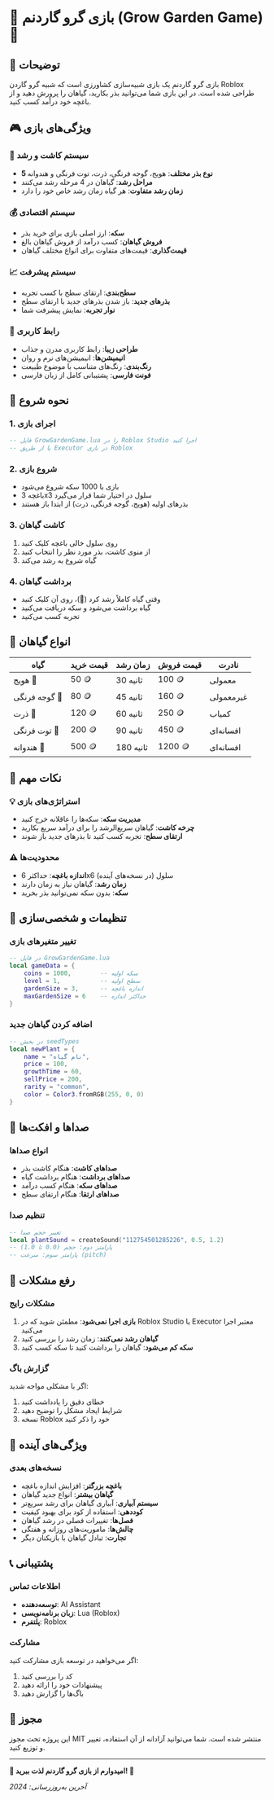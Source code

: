 # 🌱 بازی گرو گاردنم (Grow Garden Game) 🌱

## 📖 توضیحات
بازی گرو گاردنم یک بازی شبیه‌سازی کشاورزی است که شبیه گرو گاردن Roblox طراحی شده است. در این بازی شما می‌توانید بذر بکارید، گیاهان را پرورش دهید و از باغچه خود درآمد کسب کنید.

## 🎮 ویژگی‌های بازی

### 🌿 سیستم کاشت و رشد
- **5 نوع بذر مختلف**: هویج، گوجه فرنگی، ذرت، توت فرنگی و هندوانه
- **مراحل رشد**: گیاهان در 4 مرحله رشد می‌کنند
- **زمان رشد متفاوت**: هر گیاه زمان رشد خاص خود را دارد

### 💰 سیستم اقتصادی
- **سکه**: ارز اصلی بازی برای خرید بذر
- **فروش گیاهان**: کسب درآمد از فروش گیاهان بالغ
- **قیمت‌گذاری**: قیمت‌های متفاوت برای انواع مختلف گیاهان

### 📈 سیستم پیشرفت
- **سطح‌بندی**: ارتقای سطح با کسب تجربه
- **بذرهای جدید**: باز شدن بذرهای جدید با ارتقای سطح
- **نوار تجربه**: نمایش پیشرفت شما

### 🎨 رابط کاربری
- **طراحی زیبا**: رابط کاربری مدرن و جذاب
- **انیمیشن‌ها**: انیمیشن‌های نرم و روان
- **رنگ‌بندی**: رنگ‌های متناسب با موضوع طبیعت
- **فونت فارسی**: پشتیبانی کامل از زبان فارسی

## 🚀 نحوه شروع

### 1. اجرای بازی
```lua
-- فایل GrowGardenGame.lua را در Roblox Studio اجرا کنید
-- یا از طریق Executor در بازی Roblox
```

### 2. شروع بازی
- بازی با 1000 سکه شروع می‌شود
- باغچه 3x3 سلول در اختیار شما قرار می‌گیرد
- بذرهای اولیه (هویج، گوجه فرنگی، ذرت) از ابتدا باز هستند

### 3. کاشت گیاهان
1. روی سلول خالی باغچه کلیک کنید
2. از منوی کاشت، بذر مورد نظر را انتخاب کنید
3. گیاه شروع به رشد می‌کند

### 4. برداشت گیاهان
- وقتی گیاه کاملاً رشد کرد (🌻)، روی آن کلیک کنید
- گیاه برداشت می‌شود و سکه دریافت می‌کنید
- تجربه کسب می‌کنید

## 🌱 انواع گیاهان

| گیاه | قیمت خرید | زمان رشد | قیمت فروش | نادرت |
|------|-----------|-----------|------------|--------|
| هویج 🥕 | 50 🪙 | 30 ثانیه | 100 🪙 | معمولی |
| گوجه فرنگی 🍅 | 80 🪙 | 45 ثانیه | 160 🪙 | غیرمعمولی |
| ذرت 🌽 | 120 🪙 | 60 ثانیه | 250 🪙 | کمیاب |
| توت فرنگی 🍓 | 200 🪙 | 90 ثانیه | 450 🪙 | افسانه‌ای |
| هندوانه 🍉 | 500 🪙 | 180 ثانیه | 1200 🪙 | افسانه‌ای |

## 🎯 نکات مهم

### 💡 استراتژی‌های بازی
- **مدیریت سکه**: سکه‌ها را عاقلانه خرج کنید
- **چرخه کاشت**: گیاهان سریع‌الرشد را برای درآمد سریع بکارید
- **ارتقای سطح**: تجربه کسب کنید تا بذرهای جدید باز شوند

### ⚠️ محدودیت‌ها
- **اندازه باغچه**: حداکثر 6x6 سلول (در نسخه‌های آینده)
- **زمان رشد**: گیاهان نیاز به زمان دارند
- **سکه**: بدون سکه نمی‌توانید بذر بخرید

## 🔧 تنظیمات و شخصی‌سازی

### تغییر متغیرهای بازی
```lua
-- در فایل GrowGardenGame.lua
local gameData = {
    coins = 1000,        -- سکه اولیه
    level = 1,           -- سطح اولیه
    gardenSize = 3,      -- اندازه باغچه
    maxGardenSize = 6    -- حداکثر اندازه
}
```

### اضافه کردن گیاهان جدید
```lua
-- در بخش seedTypes
local newPlant = {
    name = "نام گیاه",
    price = 100,
    growthTime = 60,
    sellPrice = 200,
    rarity = "common",
    color = Color3.fromRGB(255, 0, 0)
}
```

## 🎵 صداها و افکت‌ها

### انواع صداها
- **صداهای کاشت**: هنگام کاشت بذر
- **صداهای برداشت**: هنگام برداشت گیاه
- **صداهای سکه**: هنگام کسب درآمد
- **صداهای ارتقا**: هنگام ارتقای سطح

### تنظیم صدا
```lua
-- تغییر حجم صدا
local plantSound = createSound("112754501285226", 0.5, 1.2)
-- پارامتر دوم: حجم (0.0 تا 1.0)
-- پارامتر سوم: سرعت (pitch)
```

## 🐛 رفع مشکلات

### مشکلات رایج
1. **بازی اجرا نمی‌شود**: مطمئن شوید که در Roblox Studio یا Executor معتبر اجرا می‌کنید
2. **گیاهان رشد نمی‌کنند**: زمان رشد را بررسی کنید
3. **سکه کم می‌شود**: گیاهان را برداشت کنید تا سکه کسب کنید

### گزارش باگ
اگر با مشکلی مواجه شدید:
1. خطای دقیق را یادداشت کنید
2. شرایط ایجاد مشکل را توضیح دهید
3. نسخه Roblox خود را ذکر کنید

## 🔮 ویژگی‌های آینده

### نسخه‌های بعدی
- **باغچه بزرگتر**: افزایش اندازه باغچه
- **گیاهان بیشتر**: انواع جدید گیاهان
- **سیستم آبیاری**: آبیاری گیاهان برای رشد سریع‌تر
- **کوددهی**: استفاده از کود برای بهبود کیفیت
- **فصل‌ها**: تغییرات فصلی در رشد گیاهان
- **چالش‌ها**: ماموریت‌های روزانه و هفتگی
- **تجارت**: تبادل گیاهان با بازیکنان دیگر

## 📞 پشتیبانی

### اطلاعات تماس
- **توسعه‌دهنده**: AI Assistant
- **زبان برنامه‌نویسی**: Lua (Roblox)
- **پلتفرم**: Roblox

### مشارکت
اگر می‌خواهید در توسعه بازی مشارکت کنید:
1. کد را بررسی کنید
2. پیشنهادات خود را ارائه دهید
3. باگ‌ها را گزارش دهید

## 📄 مجوز
این پروژه تحت مجوز MIT منتشر شده است. شما می‌توانید آزادانه از آن استفاده، تغییر و توزیع کنید.

---

**🌱 امیدوارم از بازی گرو گاردنم لذت ببرید! 🌱**

*آخرین به‌روزرسانی: 2024*